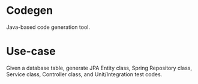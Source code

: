 Codegen
=======
Java-based code generation  tool.

# Use-case
Given a database table, generate JPA Entity class, Spring Repository class, 
Service class, Controller class, and Unit/Integration test codes.
